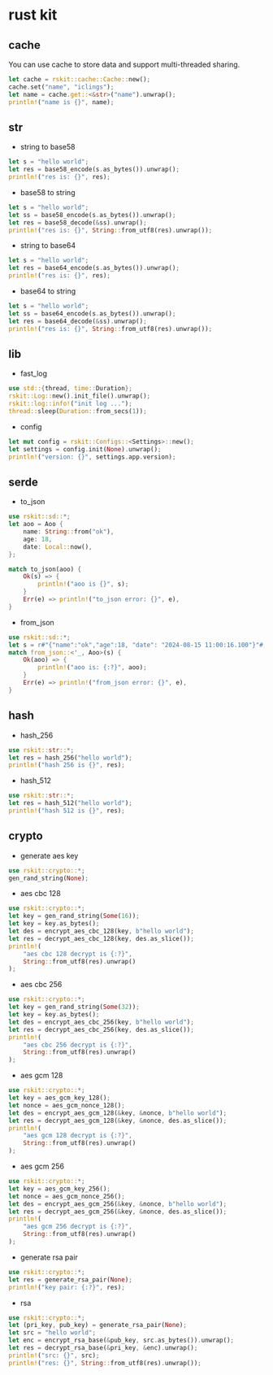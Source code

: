 # rust kit

## cache
You can use cache to store data and support multi-threaded sharing.
```rust
let cache = rskit::cache::Cache::new();
cache.set("name", "iclings");
let name = cache.get::<&str>("name").unwrap();
println!("name is {}", name);
```

## str
- string to base58
```rust
let s = "hello world";
let res = base58_encode(s.as_bytes()).unwrap();
println!("res is: {}", res);
```
- base58 to string
```rust
let s = "hello world";
let ss = base58_encode(s.as_bytes()).unwrap();
let res = base58_decode(&ss).unwrap();
println!("res is: {}", String::from_utf8(res).unwrap());
```
- string to base64
```rust
let s = "hello world";
let res = base64_encode(s.as_bytes()).unwrap();
println!("res is: {}", res);
```
- base64 to string
```rust
let s = "hello world";
let ss = base64_encode(s.as_bytes()).unwrap();
let res = base64_decode(&ss).unwrap();
println!("res is: {}", String::from_utf8(res).unwrap());
```

## lib
- fast_log
```rust
use std::{thread, time::Duration};
rskit::Log::new().init_file().unwrap();
rskit::log::info!("init log ...");
thread::sleep(Duration::from_secs(1));
```

- config
```rust
let mut config = rskit::Configs::<Settings>::new();
let settings = config.init(None).unwrap();
println!("version: {}", settings.app.version);
```

## serde
- to_json
```rust
use rskit::sd::*;
let aoo = Aoo {
    name: String::from("ok"),
    age: 18,
    date: Local::now(),
};

match to_json(aoo) {
    Ok(s) => {
        println!("aoo is {}", s);
    }
    Err(e) => println!("to_json error: {}", e),
}
```

- from_json
```rust
use rskit::sd::*;
let s = r#"{"name":"ok","age":18, "date": "2024-08-15 11:00:16.100"}"#;
match from_json::<'_, Aoo>(s) {
    Ok(aoo) => {
        println!("aoo is: {:?}", aoo);
    }
    Err(e) => println!("from_json error: {}", e),
}
```

## hash
- hash_256
```rust
use rskit::str::*;
let res = hash_256("hello world");
println!("hash 256 is {}", res);
```
- hash_512
```rust
use rskit::str::*;
let res = hash_512("hello world");
println!("hash 512 is {}", res);
```

## crypto
- generate aes key
```rust
use rskit::crypto::*;
gen_rand_string(None);
```

- aes cbc 128
```rust
use rskit::crypto::*;
let key = gen_rand_string(Some(16));
let key = key.as_bytes();
let des = encrypt_aes_cbc_128(key, b"hello world");
let res = decrypt_aes_cbc_128(key, des.as_slice());
println!(
    "aes cbc 128 decrypt is {:?}",
    String::from_utf8(res).unwrap()
);
```

- aes cbc 256
```rust
use rskit::crypto::*;
let key = gen_rand_string(Some(32));
let key = key.as_bytes();
let des = encrypt_aes_cbc_256(key, b"hello world");
let res = decrypt_aes_cbc_256(key, des.as_slice());
println!(
    "aes cbc 256 decrypt is {:?}",
    String::from_utf8(res).unwrap()
);
```

- aes gcm 128
```rust
use rskit::crypto::*;
let key = aes_gcm_key_128();
let nonce = aes_gcm_nonce_128();
let des = encrypt_aes_gcm_128(&key, &nonce, b"hello world");
let res = decrypt_aes_gcm_128(&key, &nonce, des.as_slice());
println!(
    "aes gcm 128 decrypt is {:?}",
    String::from_utf8(res).unwrap()
);
```

- aes gcm 256
```rust
use rskit::crypto::*;
let key = aes_gcm_key_256();
let nonce = aes_gcm_nonce_256();
let des = encrypt_aes_gcm_256(&key, &nonce, b"hello world");
let res = decrypt_aes_gcm_256(&key, &nonce, des.as_slice());
println!(
    "aes gcm 256 decrypt is {:?}",
    String::from_utf8(res).unwrap()
);
```

- generate rsa pair
```rust
use rskit::crypto::*;
let res = generate_rsa_pair(None);
println!("key pair: {:?}", res);
```

- rsa
```rust
use rskit::crypto::*;
let (pri_key, pub_key) = generate_rsa_pair(None);
let src = "hello world";
let enc = encrypt_rsa_base(&pub_key, src.as_bytes()).unwrap();
let res = decrypt_rsa_base(&pri_key, &enc).unwrap();
println!("src: {}", src);
println!("res: {}", String::from_utf8(res).unwrap());
```